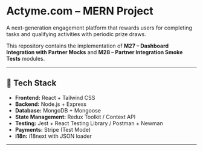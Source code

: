 # Actyme.com – MERN Project

A next-generation engagement platform that rewards users for completing tasks and qualifying activities with periodic prize draws.

This repository contains the implementation of **M27 – Dashboard Integration with Partner Mocks** and **M28 – Partner Integration Smoke Tests** modules.

---

## 📌 Tech Stack
- **Frontend:** React + Tailwind CSS
- **Backend:** Node.js + Express
- **Database:** MongoDB + Mongoose
- **State Management:** Redux Toolkit / Context API
- **Testing:** Jest + React Testing Library / Postman + Newman
- **Payments:** Stripe (Test Mode)
- **i18n:** i18next with JSON loader

---


